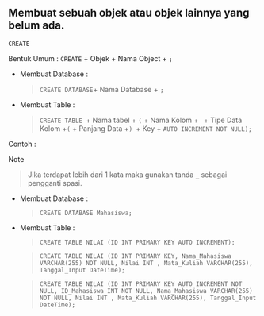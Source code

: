 ## **Membuat sebuah objek atau objek lainnya yang belum ada.**

  `CREATE`

  Bentuk Umum : `CREATE` + Objek + Nama Object + `;`
  
  - Membuat Database : 
    > `CREATE DATABASE`+ Nama Database + `;`
    
  - Membuat Table : 
    > `CREATE TABLE `+ Nama tabel + `(` + Nama Kolom +` ` + Tipe Data Kolom +`(` + Panjang Data +`) `+ Key + ` AUTO INCREMENT NOT NULL); `
   
  Contoh : 
  
  Note 
  > Jika terdapat lebih dari 1 kata maka gunakan tanda ``_`` sebagai pengganti spasi.

  - Membuat Database : 
    > `CREATE DATABASE Mahasiswa;`

  - Membuat Table : 
    >`CREATE TABLE NILAI (ID INT PRIMARY KEY AUTO INCREMENT);`
    
    >`CREATE TABLE NILAI (ID INT PRIMARY KEY, Nama_Mahasiswa VARCHAR(255) NOT NULL, Nilai INT , Mata_Kuliah VARCHAR(255), Tanggal_Input DateTime);`
   
    >`CREATE TABLE NILAI (ID INT PRIMARY KEY AUTO INCREMENT NOT NULL, ID_Mahasiswa INT NOT NULL, Nama_Mahasiswa VARCHAR(255) NOT NULL, Nilai INT , Mata_Kuliah VARCHAR(255), Tanggal_Input DateTime);`
